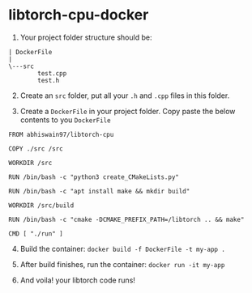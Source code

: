 # libtorch-cpu-docker

1. Your project folder structure should be:

  ```
  | DockerFile
  |
  \---src
          test.cpp
          test.h
  ```
2. Create an `src` folder, put all your `.h` and `.cpp` files in this folder.

3. Create a `DockerFile` in your project folder. Copy paste the below contents to you `DockerFile`

  ```
  FROM abhiswain97/libtorch-cpu

  COPY ./src /src

  WORKDIR /src

  RUN /bin/bash -c "python3 create_CMakeLists.py"

  RUN /bin/bash -c "apt install make && mkdir build"

  WORKDIR /src/build

  RUN /bin/bash -c "cmake -DCMAKE_PREFIX_PATH=/libtorch .. && make"

  CMD [ "./run" ]

  ```
  
4. Build the container: `docker build -f DockerFile -t my-app .`

5. After build finishes, run the container: `docker run -it my-app`

5. And voila! your libtorch code runs! 
